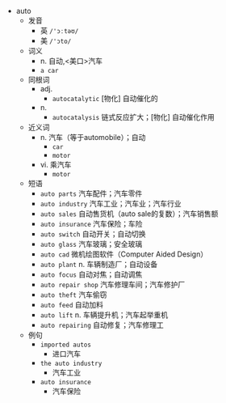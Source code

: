 - auto
  - 发音
    - 英 `/'ɔːtəʊ/`
    - 美 `/'ɔto/`
  - 词义
    - n. 自动,<美口>汽车
    - `a car`
  - 同根词
    - adj.
      - `autocatalytic` [物化] 自动催化的
    - n.
      - `autocatalysis` 链式反应扩大；[物化] 自动催化作用
  - 近义词
    - n. 汽车（等于automobile）；自动
      - `car`
      - `motor`
    - vi. 乘汽车
      - `motor`
  - 短语
    - `auto parts` 汽车配件；汽车零件 
    - `auto industry` 汽车工业；汽车业；汽车行业 
    - `auto sales` 自动售货机（auto sale的复数）；汽车销售额 
    - `auto insurance` 汽车保险；车险 
    - `auto switch` 自动开关；自动切换 
    - `auto glass` 汽车玻璃；安全玻璃 
    - `auto cad` 微机绘图软件（Computer Aided Design） 
    - `auto plant` n. 车辆制造厂；自动设备 
    - `auto focus` 自动对焦；自动调焦 
    - `auto repair shop` 汽车修理车间；汽车修护厂 
    - `auto theft` 汽车偷窃 
    - `auto feed` 自动加料 
    - `auto lift` n. 车辆提升机；汽车起举重机 
    - `auto repairing` 自动修复；汽车修理工 
  - 例句
    - `imported autos`
      - 进口汽车
    - `the auto industry`
      - 汽车工业
    - `auto insurance`
      - 汽车保险

